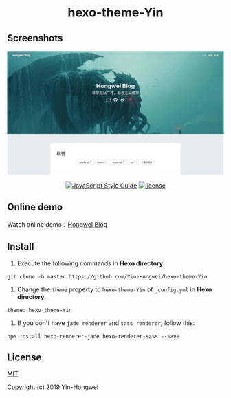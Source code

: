<h1 align="center">hexo-theme-Yin</h1>


## Screenshots

![](https://github.com/Yin-Hongwei/hexo-theme-Yin/blob/master/source/img/theme.jpg)

<p align="center">
  <a href="https://travis-ci.org/"><img alt="JavaScript Style Guide" src="https://travis-ci.org/Yin-Hongwei/hexo-theme-Yin.svg?branch=master"></a>
  <a href=""><img alt="license" src="https://img.shields.io/github/license/mashape/apistatus.svg?style=flat"></a>
</p>



## Online demo

Watch online demo：[Hongwei Blog](https://yin-hongwei.github.io/)



## Install

1. Execute the following commands in **Hexo directory**.

```
git clone -b master https://github.com/Yin-Hongwei/hexo-theme-Yin
```

1. Change the `theme` property to `hexo-theme-Yin` of `_config.yml` in **Hexo directory**.

```
theme: hexo-theme-Yin
```

1. If you don't have `jade renderer` and `sass renderer`, follow this:

```
npm install hexo-renderer-jade hexo-renderer-sass --save
```



## License

[MIT](http://opensource.org/licenses/MIT)

Copyright (c) 2019 Yin-Hongwei

 
